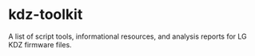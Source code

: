 # kdz-toolkit
A list of script tools, informational resources, and analysis reports for LG KDZ firmware files.

